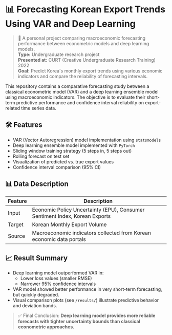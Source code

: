 # 📊 Forecasting Korean Export Trends Using VAR and Deep Learning

> 📌 A personal project comparing macroeconomic forecasting performance between econometric models and deep learning models.  
> **Type:** Undergraduate research project  
> **Presented at:** CURT (Creative Undergraduate Research Training) 2022  
> **Goal:** Predict Korea's monthly export trends using various economic indicators and compare the reliability of forecasting intervals.

This repository contains a comparative forecasting study between a classical econometric model (VAR) and a deep learning ensemble model using macroeconomic indicators. The objective is to evaluate their short-term predictive performance and confidence interval reliability on export-related time series data.


## 🛠 Features

- VAR (Vector Autoregression) model implementation using `statsmodels`
- Deep learning ensemble model implemented with `PyTorch`
- Sliding window training strategy (5 steps in, 5 steps out)
- Rolling forecast on test set
- Visualization of predicted vs. true export values
- Confidence interval comparison (95% CI)


## 📊 Data Description

| Feature | Description |
|--------|-------------|
| Input | Economic Policy Uncertainty (EPU), Consumer Sentiment Index, Korean Exports |
| Target | Korean Monthly Export Volume |
| Source | Macroeconomic indicators collected from Korean economic data portals |


## 📈 Result Summary

- Deep learning model outperformed VAR in:
  - Lower loss values (smaller RMSE)
  - Narrower 95% confidence intervals
- VAR model showed better performance in very short-term forecasting, but quickly degraded.
- Visual comparison plots (see `/results/`) illustrate predictive behavior and deviation bands.

> ✅ Final Conclusion: **Deep learning model provides more reliable forecasts with tighter uncertainty bounds than classical econometric approaches.**

